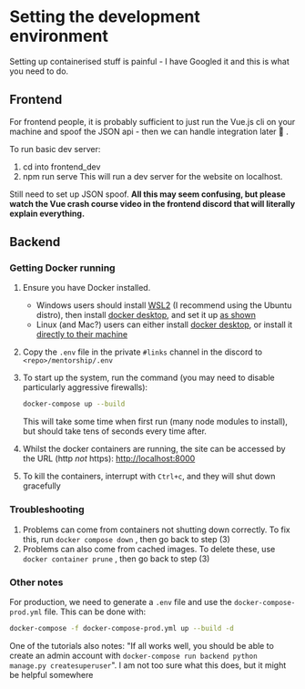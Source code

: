 # Setting the development environment
Setting up containerised stuff is painful - I have Googled it and this is what you need to do.

## Frontend
For frontend people, it is probably sufficient to just run the Vue.js cli on your machine and spoof the JSON api - then we can handle integration later :grimacing: .

To run basic dev server:
1. cd into frontend_dev
2. npm run serve
This will run a dev server for the website on localhost.

Still need to set up JSON spoof.
**All this may seem confusing, but please watch the Vue crash course video in the frontend discord that will literally explain everything.**

## Backend

### Getting Docker running

1. Ensure you have Docker installed.
   - Windows users should install [WSL2](https://www.omgubuntu.co.uk/how-to-install-wsl2-on-windows-10) (I recommend using the Ubuntu distro), then install [docker desktop](https://www.docker.com/products/docker-desktop), and set it up [as shown](https://imgur.com/a/xcgPMLA)
   - Linux (and Mac?) users can either install [docker desktop](https://www.docker.com/products/docker-desktop), or install it [directly to their machine](https://docs.docker.com/engine/install/)

5. Copy the `.env` file in the private `#links` channel in the discord to `<repo>/mentorship/.env`

3. To start up the system, run the command (you may need to disable particularly aggressive firewalls):

   ```bash
   docker-compose up --build
   ```

   This will take some time when first run (many node modules to install), but should take tens of seconds every time after.

4. Whilst the docker containers are running, the site can be accessed by the URL (http *not* https): [http://localhost:8000](http://localhost:8000)

5. To kill the containers, interrupt with `Ctrl+c`, and they will shut down gracefully

### Troubleshooting

1. Problems can come from containers not shutting down correctly. To fix this, run `docker compose down` , then go back to step (3)
2. Problems can also come from cached images. To delete these, use `docker container prune` , then go back to step (3)

### Other notes

For production, we need to generate a `.env` file and use the `docker-compose-prod.yml` file. This can be done with:

```bash
docker-compose -f docker-compose-prod.yml up --build -d
```



One of the tutorials also notes: "If all works well, you should be able to create an admin account with `docker-compose run backend python manage.py createsuperuser`". I am not too sure what this does, but it might be helpful somewhere
